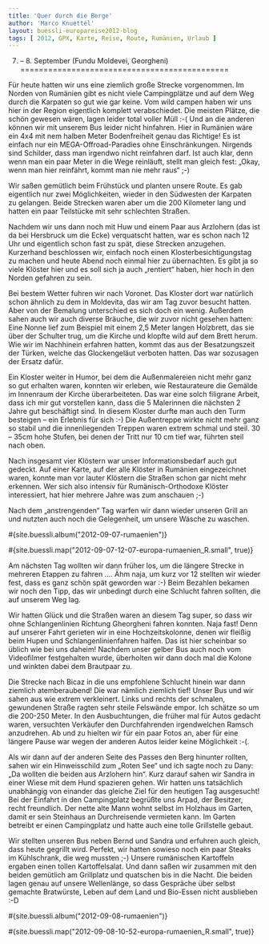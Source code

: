 ```yaml
---
title: 'Quer durch die Berge'
author: 'Marco Knuettel'
layout: buessli-europareise2012-blog
tags: [ 2012, GPX, Karte, Reise, Route, Rumänien, Urlaub ]
---
```

7. – 8. September (Fundu Moldevei, Georgheni)
=============================================

Für heute hatten wir uns eine ziemlich große Strecke vorgenommen. Im Norden von Rumänien gibt es nicht viele Campingplätze und auf dem Weg durch die Karpaten so gut wie gar keine. Vom wild campen haben wir uns hier in der Region eigentlich komplett verabschiedet. Die meisten Plätze, die schön gewesen wären, lagen leider total voller Müll :-( Und an die anderen können wir mit unserem Bus leider nicht hinfahren. Hier in Rumänien wäre ein 4x4 mit nem halben Meter Bodenfreiheit genau das Richtige! Es ist einfach nur ein MEGA-Offroad-Paradies ohne Einschränkungen. Nirgends sind Schilder, dass man irgendwo nicht reinfahren darf. Ist auch klar, denn wenn man ein paar Meter in die Wege reinläuft, stellt man gleich fest: „Okay, wenn man hier reinfährt, kommt man nie mehr raus“ ;-)

Wir saßen gemütlich beim Frühstück und planten unsere Route. Es gab eigentlich nur zwei Möglichkeiten, wieder in den Südwesten der Karpaten zu gelangen. Beide Strecken waren aber um die 200 Kilometer lang und hatten ein paar Teilstücke mit sehr schlechten Straßen.

Nachdem wir uns dann noch mit Huw und einem Paar aus Arzlohern (das ist da bei Hersbruck um die Ecke) verquatscht hatten, war es schon nach 12 Uhr und eigentlich schon fast zu spät, diese Strecken anzugehen. Kurzerhand beschlossen wir, einfach noch einen Klosterbesichtigungstag zu machen und heute Abend noch einmal hier zu übernachten. Es gibt ja so viele Klöster hier und es soll sich ja auch „rentiert“ haben, hier hoch in den Norden gefahren zu sein.

Bei bestem Wetter fuhren wir nach Voronet. Das Kloster dort war natürlich schon ähnlich zu dem in Moldevita, das wir am Tag zuvor besucht hatten. Aber von der Bemalung unterschied es sich doch ein wenig. Außerdem sahen auch wir auch diverse Bräuche, die wir zuvor nicht gesehen hatten: Eine Nonne lief zum Beispiel mit einem 2,5 Meter langen Holzbrett, das sie über der Schulter trug, um die Kirche und klopfte wild auf dem Brett herum. Wie wir im Nachhinein erfahren hatten, kommt das aus der Besatzungszeit der Türken, welche das Glockengeläut verboten hatten. Das war sozusagen der Ersatz dafür.

Ein Kloster weiter in Humor, bei dem die Außenmalereien nicht mehr ganz so gut erhalten waren, konnten wir erleben, wie Restaurateure die Gemälde im Innenraum der Kirche überarbeiteten. Das war eine solch filigrane Arbeit, dass ich mir gut vorstellen kann, dass die 5 Malerinnen die nächsten 2 Jahre gut beschäftigt sind. In diesem Kloster durfte man auch den Turm besteigen – ein Erlebnis für sich :-) Die Außentreppe wirkte nicht mehr ganz so stabil und die innenliegenden Treppen waren extrem schmal und steil. 30 – 35cm hohe Stufen, bei denen der Tritt nur 10 cm tief war, führten steil nach oben.

Nach insgesamt vier Klöstern war unser Informationsbedarf auch gut gedeckt. Auf einer Karte, auf der alle Klöster in Rumänien eingezeichnet waren, konnte man vor lauter Klöstern die Straßen schon gar nicht mehr erkennen. Wer sich also intensiv für Rumänisch-Orthodoxe Klöster interessiert, hat hier mehrere Jahre was zum anschauen ;-)

Nach dem „anstrengenden“ Tag warfen wir dann wieder unseren Grill an und nutzten auch noch die Gelegenheit, um unsere Wäsche zu waschen.

#{site.buessli.album("2012-09-07-rumaenien")}

#{site.buessli.map("2012-09-07-12-07-europa-rumaenien_R.small", true)}

Am nächsten Tag wollten wir dann früher los, um die längere Strecke in mehreren Etappen zu fahren .... Ähm naja, um kurz vor 12 stellten wir wieder fest, dass es ganz schön spät geworden war :-) Beim Bezahlen bekamen wir noch den Tipp, das wir unbedingt durch eine Schlucht fahren sollten, die auf unserem Weg lag. 

Wir hatten Glück und die Straßen waren an diesem Tag super, so dass wir ohne Schlangenlinien Richtung Gheorgheni fahren konnten. Naja fast! Denn auf unserer Fahrt gerieten wir in eine Hochzeitskolonne, denen wir fleißig beim Hupen und Schlangenlinienfahren halfen. Das ist hier scheinbar so üblich wie bei uns daheim! Nachdem unser gelber Bus auch noch vom Videofilmer festgehalten wurde, überholten wir dann doch mal die Kolone und winkten dabei dem Brautpaar zu.

Die Strecke nach Bicaz in die uns empfohlene Schlucht hinein war dann ziemlich atemberaubend! Die war nämlich ziemlich tief! Unser Bus und wir sahen aus wie extrem verkleinert. Links und rechts der schmalen, gewundenen Straße ragten sehr steile Felswände empor. Ich schätze so um die 200-250 Meter. In den Ausbuchtungen, die früher mal für Autos gedacht waren, versuchten Verkäufer den Durchfahrenden irgendwelchen Ramsch anzudrehen. Ab und zu hielten wir für ein paar Fotos an, aber für eine längere Pause war wegen der anderen Autos leider keine Möglichkeit :-(.

Als wir dann auf der anderen Seite des Passes den Berg hinunter rollten, sahen wir ein Hinweisschild zum „Roten See“ und ich sagte noch zu Dany: „Da wollten die beiden aus Arzlohern hin“. Kurz darauf sahen wir Sandra in einer Wiese mit dem Hund spazieren gehen. Wir hatten uns tatsächlich unabhängig von einander das gleiche Ziel für den heutigen Tag ausgesucht! Bei der Einfahrt in den Campingplatz begrüßte uns Arpad, der Besitzer, recht freundlich. Der nette alte Mann wohnt selbst im Holzhaus im Garten, damit er sein Steinhaus an Durchreisende vermieten kann. Im Garten betreibt er einen Campingplatz und hatte auch eine tolle Grillstelle gebaut.

Wir stellten unseren Bus neben Bernd und Sandra und erfuhren auch gleich, dass heute gegrillt wird. Perfekt, wir hatten sowieso noch ein paar Steaks im Kühlschrank, die weg mussten ;-) Unsere rumänischen Kartoffeln ergaben einen tollen Kartoffelsalat. Und dann saßen wir zusammen mit den beiden gemütlich am Grillplatz und quatschen bis in die Nacht. Die beiden lagen genau auf unsere Wellenlänge, so dass Gespräche über selbst gemachte Bratwürste, Leben auf dem Land und Bio-Essen nicht ausblieben :-D

#{site.buessli.album("2012-09-08-rumaenien")}

#{site.buessli.map("2012-09-08-10-52-europa-rumaenien_R.small", true)}
